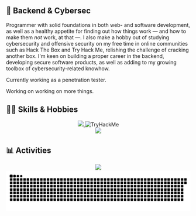 ## :snake: Backend & Cybersec
Programmer with solid foundations in both web- and software development, as well as a healthy appetite for finding out how things work — and how to make them <i>not</i> work, at that —. I also make a hobby out of studying cybersecurity and offensive security on my free time in online communities such as Hack The Box and Try Hack Me, relishing the challenge of cracking another box. I'm keen on building a proper career in the backend, developing secure software products, as well as adding to my growing toolbox of cybersecurity-related knowhow. 

Currently working as a penetration tester. 

Working on working on more things.

## :technologist: Skills & Hobbies
<p align="center">
  <a href="https://app.hackthebox.com/profile/1451280">
    <img src="https://www.hackthebox.com/badge/image/1451280" />
  </a>
  <img src="https://tryhackme-badges.s3.amazonaws.com/crypdot.png" alt="TryHackMe">
  <br>
  <img src="https://skillicons.dev/icons?i=vim,docker,raspberrypi,linux,python,java,javascript,react,vue,nodejs,c,cpp,cs,rust" />
</p>


## :bar_chart: Activities 

<p align="center" >
  <img src="https://github-readme-stats.vercel.app/api/top-langs/?username=crypdot&layout=compact&theme=radical" />
  <img src="https://raw.githubusercontent.com/crypdot/crypdot/output/github-contribution-grid-snake.svg" />

  <!-- <img src="http://github-profile-summary-cards.vercel.app/api/cards/profile-details?username=crypdot&theme=vue" /> -->
</p>


